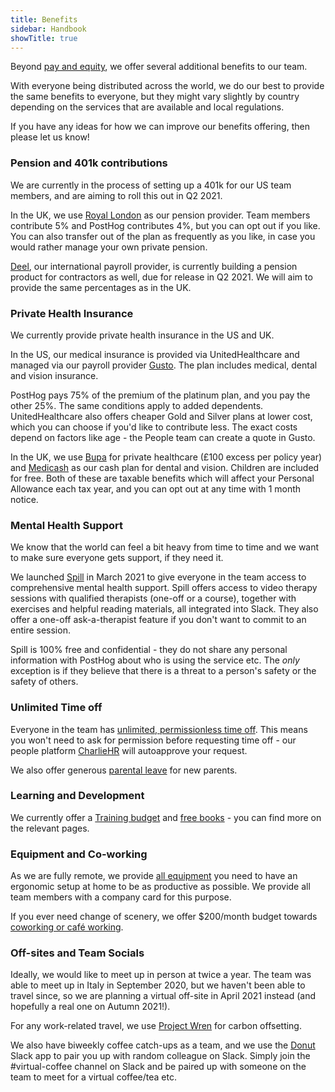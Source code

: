 ```yaml
---
title: Benefits
sidebar: Handbook
showTitle: true
---
```


Beyond [pay and equity](/handbook/people/compensation), we offer several additional benefits to our team.

With everyone being distributed across the world, we do our best to provide the same benefits to everyone, but they might vary slightly by country depending on the services that are available and local regulations. 

If you have any ideas for how we can improve our benefits offering, then please let us know!

### Pension and 401k contributions

We are currently in the process of setting up a 401k for our US team members, and are aiming to roll this out in Q2 2021. 

In the UK, we use [Royal London](https://www.royallondon.com/) as our pension provider. Team members contribute 5% and PostHog contributes 4%, but you can opt out if you like. You can also transfer out of the plan as frequently as you like, in case you would rather manage your own private pension. 

[Deel](https://app.letsdeel.com/), our international payroll provider, is currently building a pension product for contractors as well, due for release in Q2 2021. We will aim to provide the same percentages as in the UK.

### Private Health Insurance

We currently provide private health insurance in the US and UK. 

In the US, our medical insurance is provided via UnitedHealthcare and managed via our payroll provider [Gusto](https://app.gusto.com/). The plan includes medical, dental and vision insurance. 

PostHog pays 75% of the premium of the platinum plan, and you pay the other 25%. The same conditions apply to added dependents. UnitedHealthcare also offers cheaper Gold and Silver plans at lower cost, which you can choose if you'd like to contribute less. The exact costs depend on factors like age - the People team can create a quote in Gusto. 

In the UK, we use [Bupa](https://www.bupa.co.uk/) for private healthcare (£100 excess per policy year) and [Medicash](https://www.medicash.org/) as our cash plan for dental and vision. Children are included for free. Both of these are taxable benefits which will affect your Personal Allowance each tax year, and you can opt out at any time with 1 month notice. 

### Mental Health Support

We know that the world can feel a bit heavy from time to time and we want to make sure everyone gets support, if they need it. 

We launched [Spill](https://www.spill.chat/) in March 2021 to give everyone in the team access to comprehensive mental health support. Spill offers access to video therapy sessions with qualified therapists (one-off or a course), together with exercises and helpful reading materials, all integrated into Slack. They also offer a one-off ask-a-therapist feature if you don't want to commit to an entire session.

Spill is 100% free and confidential - they do not share any personal information with PostHog about who is using the service etc. The _only_ exception is if they believe that there is a threat to a person's safety or the safety of others. 

### Unlimited Time off

Everyone in the team has [unlimited, permissionless time off](/handbook/people/time-off). This means you won't need to ask for permission before requesting time off - our people platform [CharlieHR](https://posthog.charliehr.com/) will autoapprove your request.  

We also offer generous [parental leave](/handbook/people/time-off#parental-leave) for new parents. 

### Learning and Development

We currently offer a [Training budget](/handbook/training#training-budget) and [free books](/handbook/people/training#books) - you can find more on the relevant pages.  

### Equipment and Co-working

As we are fully remote, we provide [all equipment](/handbook/people/spending-money#equipment) you need to have an ergonomic setup at home to be as productive as possible. We provide all team members with a company card for this purpose.

If you ever need change of scenery, we offer $200/month budget towards [coworking or café working](/handbook/people/spending-money#work-space). 

### Off-sites and Team Socials

Ideally, we would like to meet up in person at twice a year. The team was able to meet up in Italy in September 2020, but we haven't been able to travel since, so we are planning a virtual off-site in April 2021 instead (and hopefully a real one on Autumn 2021!).

For any work-related travel, we use [Project Wren](https://www.wren.co/) for carbon offsetting. 

We also have biweekly coffee catch-ups as a team, and we use the [Donut](https://www.donut.com/?ref=slackdirectory) Slack app to pair you up with random colleague on Slack. Simply join the #virtual-coffee channel on Slack and be paired up with someone on the team to meet for a virtual coffee/tea etc. 
